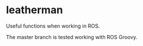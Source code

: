 leatherman
==========

Useful functions when working in ROS.

The master branch is tested working with ROS Groovy.

